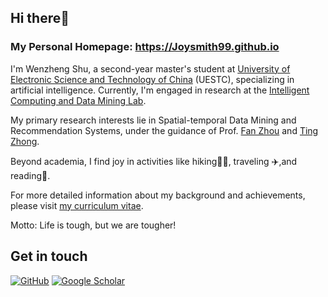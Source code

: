 ## Hi there👋

### My Personal Homepage: https://Joysmith99.github.io

I'm Wenzheng Shu, a second-year master's student at [University of Electronic Science and Technology of China](https://en.uestc.edu.cn/) (UESTC), specializing in artificial intelligence. Currently, I'm engaged in research at the [Intelligent Computing and Data Mining Lab](https://sites.google.com/view/intelligent-computing-lab/).

My primary research interests lie in Spatial-temporal Data Mining and Recommendation Systems, under the guidance of Prof. [Fan Zhou](https://scholar.google.co.uk/citations?hl=zh-CN&user=Ihj2Rw8AAAAJ) and [Ting Zhong](https://scholar.google.com/citations?user=Mdr0XDkAAAAJ&hl=en).

Beyond academia, I find joy in activities like hiking🏃‍♀️, traveling ✈️,and reading📘.  

For more detailed information about my background and achievements, please visit [my curriculum vitae](https://Joysmith99.github.io/cv/resume.pdf).

Motto: Life is tough, but we are tougher!

## Get in touch

[![GitHub](https://img.shields.io/badge/GitHub-grey?logo=github)](https://github.com/Joysmith99)
[![Google Scholar](https://img.shields.io/badge/Google%20Scholar-%20-lightgrey)](https://scholar.google.com/citations?user=KUwh4iQAAAAJ&hl=zh-CN)
